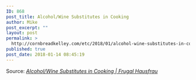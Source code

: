 ```yaml
---
ID: 868
post_title: Alcohol/Wine Substitutes in Cooking
author: Mike
post_excerpt: ""
layout: post
permalink: >
  http://cornbreadkelley.com/etc/2018/01/alcohol-wine-substitutes-in-cooking/
published: true
post_date: 2018-01-14 08:45:19
---
```

Source: <em><a href="https://frugalhausfrau.com/ingredients/alcoholwine-substitutes/">Alcohol/Wine Substitutes in Cooking | Frugal Hausfrau</a></em>